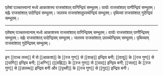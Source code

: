 एतेषां पञ्चतत्त्वानां मध्ये आकाशस्य राजसांशात् वागिन्द्रियं सम्भूतम्। वायोः राजसांशात् पाणीन्द्रियं सम्भूतम्। वह्नेः राजसांशात् पादेन्द्रियं सम्भूतम्। जलस्य राजसांशादुपस्थेन्द्रियं सम्भूतम्। पृथिव्यां राजसांशात् गुदेन्द्रियं सम्भूतम्।

---

एतेषाम् पञ्चतत्त्वानाम् मध्ये आकाशस्य राजसांशात् वागिन्द्रियम् सम्भूतम्। वायोः राजसांशात् पाणीन्द्रियम् सम्भूतम्। वह्नेः राजसांशात् पादेन्द्रियम् सम्भूतम्। जलस्य राजसांशात् उपस्थेन्द्रियम् सम्भूतम्। पृथिव्याम् राजसांशात् गुदेन्द्रियम् सम्भूतम्।

---

इन [[पञ्च तत्त्व]] में से [[आकाश]] के [[रज गुण]] से [[वाक्]] इन्द्रिय बनी; [[वायु]] के [[रज गुण]] से [[पाणि]] इन्द्रिय बनी; [[अग्नि]] ([[वह्नि]]) के [[रज गुण]] से [[पाद]] इन्द्रिय बनी; [[जल]] के [[रज गुण]] से [[उपस्थ]] इन्द्रिय बनी और [[पृथ्वी]] के [[रज गुण]] से [[गुद]] इन्द्रिय बनी।